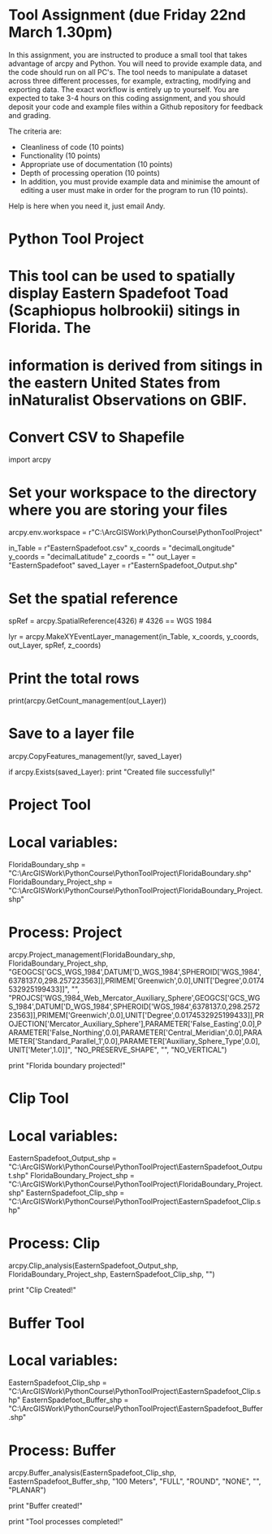 # Tool Assignment (due Friday 22nd March 1.30pm)

In this assignment, you are instructed to produce a small tool that takes advantage of arcpy and Python. You will need to provide example data, and the code should run on all PC's. The tool needs to manipulate a dataset across three different processes, for example, extracting, modifying and exporting data. The exact workflow is entirely up to yourself. You are expected to take 3-4 hours on this coding assignment, and you should deposit your code and example files within a Github repository for feedback and grading. 

The criteria are: 
* Cleanliness of code (10 points)
* Functionality (10 points)
* Appropriate use of documentation (10 points) 
* Depth of processing operation (10 points)
* In addition, you must provide example data and minimise the amount of editing a user must make in order for the program to run (10 points).

Help is here when you need it, just email Andy.

# Python Tool Project
# This tool can be used to spatially display Eastern Spadefoot Toad (Scaphiopus holbrookii) sitings in Florida. The
# information is derived from sitings in the eastern United States from inNaturalist Observations on GBIF.

# Convert CSV to Shapefile

import arcpy
# Set your workspace to the directory where you are storing your files
arcpy.env.workspace = r"C:\ArcGISWork\PythonCourse\PythonToolProject"

in_Table = r"EasternSpadefoot.csv"
x_coords = "decimalLongitude"
y_coords = "decimalLatitude"
z_coords = ""
out_Layer = "EasternSpadefoot"
saved_Layer = r"EasternSpadefoot_Output.shp"

# Set the spatial reference
spRef = arcpy.SpatialReference(4326)  # 4326 == WGS 1984

lyr = arcpy.MakeXYEventLayer_management(in_Table, x_coords, y_coords, out_Layer, spRef, z_coords)

# Print the total rows
print(arcpy.GetCount_management(out_Layer))

# Save to a layer file
arcpy.CopyFeatures_management(lyr, saved_Layer)

if arcpy.Exists(saved_Layer):
    print "Created file successfully!"

# Project Tool
# Local variables:
FloridaBoundary_shp = "C:\\ArcGISWork\\PythonCourse\\PythonToolProject\\FloridaBoundary.shp"
FloridaBoundary_Project_shp = "C:\\ArcGISWork\\PythonCourse\\PythonToolProject\\FloridaBoundary_Project.shp"

# Process: Project
arcpy.Project_management(FloridaBoundary_shp, FloridaBoundary_Project_shp, "GEOGCS['GCS_WGS_1984',DATUM['D_WGS_1984',SPHEROID['WGS_1984',6378137.0,298.257223563]],PRIMEM['Greenwich',0.0],UNIT['Degree',0.0174532925199433]]", "", "PROJCS['WGS_1984_Web_Mercator_Auxiliary_Sphere',GEOGCS['GCS_WGS_1984',DATUM['D_WGS_1984',SPHEROID['WGS_1984',6378137.0,298.257223563]],PRIMEM['Greenwich',0.0],UNIT['Degree',0.0174532925199433]],PROJECTION['Mercator_Auxiliary_Sphere'],PARAMETER['False_Easting',0.0],PARAMETER['False_Northing',0.0],PARAMETER['Central_Meridian',0.0],PARAMETER['Standard_Parallel_1',0.0],PARAMETER['Auxiliary_Sphere_Type',0.0],UNIT['Meter',1.0]]", "NO_PRESERVE_SHAPE", "", "NO_VERTICAL")

print "Florida boundary projected!"

# Clip Tool
# Local variables:
EasternSpadefoot_Output_shp = "C:\\ArcGISWork\\PythonCourse\\PythonToolProject\\EasternSpadefoot_Output.shp"
FloridaBoundary_Project_shp = "C:\\ArcGISWork\\PythonCourse\\PythonToolProject\\FloridaBoundary_Project.shp"
EasternSpadefoot_Clip_shp = "C:\\ArcGISWork\\PythonCourse\\PythonToolProject\\EasternSpadefoot_Clip.shp"

# Process: Clip
arcpy.Clip_analysis(EasternSpadefoot_Output_shp, FloridaBoundary_Project_shp, EasternSpadefoot_Clip_shp, "")

print "Clip Created!"

# Buffer Tool
# Local variables:
EasternSpadefoot_Clip_shp = "C:\\ArcGISWork\\PythonCourse\\PythonToolProject\\EasternSpadefoot_Clip.shp"
EasternSpadefoot_Buffer_shp = "C:\\ArcGISWork\\PythonCourse\\PythonToolProject\\EasternSpadefoot_Buffer.shp"

# Process: Buffer
arcpy.Buffer_analysis(EasternSpadefoot_Clip_shp, EasternSpadefoot_Buffer_shp, "100 Meters", "FULL", "ROUND", "NONE", "", "PLANAR")

print "Buffer created!"

print "Tool processes completed!"
